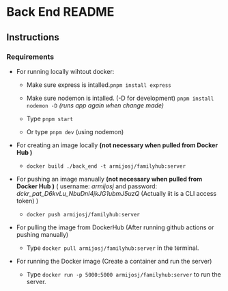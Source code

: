 # Back End README

## Instructions

### Requirements

- For running locally wihtout docker:

    - Make sure express is intalled.```pnpm install express```

    - Make sure nodemon is intalled. (-D for development) ```pnpm install nodemon -D``` *(runs app again when change made)*

    - Type ```pnpm start```

    - Or type ```pnpm dev``` (using nodemon)


- For creating an image locally **(not necessary when pulled from Docker Hub )** 

    - ```docker build ./back_end -t armijosj/familyhub:server```

- For pushing an image manually **(not necessary when pulled from Docker Hub )** ( username: *armijosj* and password: *dckr_pat_D6kvLu_NbuDnl4jkJG1ubmJ5uzQ* (Actually iit is a CLI access token) )

    - ```docker push armijosj/familyhub:server```

- For pulling the image from DockerHub (After running github actions or pushing manually)

    - Type  ```docker pull armijosj/familyhub:server``` in the terminal.

- For running the Docker image (Create a container and run the server)

    - Type ```docker run -p 5000:5000 armijosj/familyhub:server``` to run the server.